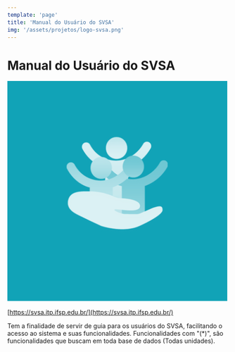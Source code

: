 ```yaml
---
template: 'page'
title: 'Manual do Usuário do SVSA'
img: '/assets/projetos/logo-svsa.png'
---
```


# Manual do Usuário do SVSA

![Logo SVSA](/assets/projetos/logo-svsa.png)

[https://svsa.itp.ifsp.edu.br/](https://svsa.itp.ifsp.edu.br/)

Tem a finalidade de servir de guia para os usuários do SVSA, facilitando o acesso ao sistema e suas funcionalidades.
Funcionalidades com "(*)", são funcionalidades que buscam em toda base de dados (Todas unidades).